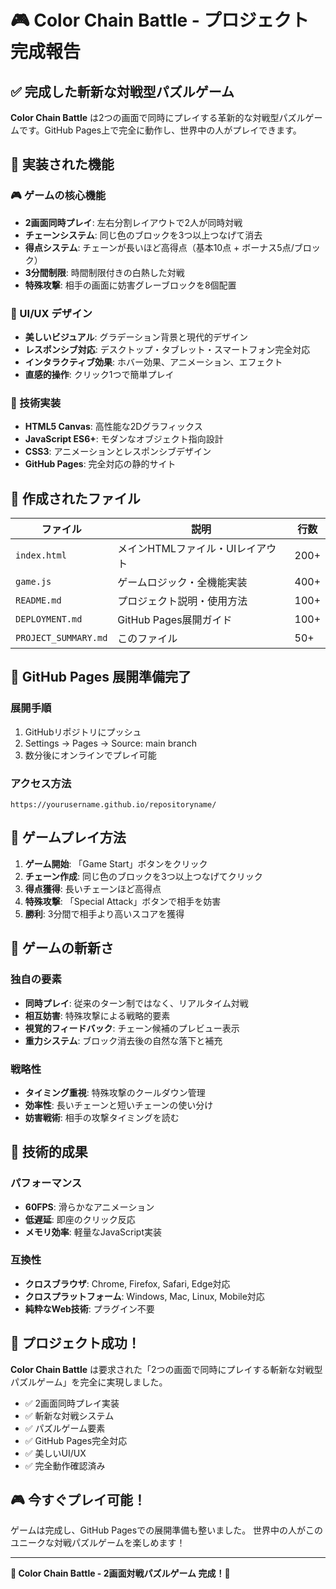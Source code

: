 # 🎮 Color Chain Battle - プロジェクト完成報告

## ✅ 完成した斬新な対戦型パズルゲーム

**Color Chain Battle** は2つの画面で同時にプレイする革新的な対戦型パズルゲームです。GitHub Pages上で完全に動作し、世界中の人がプレイできます。

## 🎯 実装された機能

### 🎮 ゲームの核心機能
- **2画面同時プレイ**: 左右分割レイアウトで2人が同時対戦
- **チェーンシステム**: 同じ色のブロックを3つ以上つなげて消去
- **得点システム**: チェーンが長いほど高得点（基本10点 + ボーナス5点/ブロック）
- **3分間制限**: 時間制限付きの白熱した対戦
- **特殊攻撃**: 相手の画面に妨害グレーブロックを8個配置

### 🎨 UI/UX デザイン
- **美しいビジュアル**: グラデーション背景と現代的デザイン
- **レスポンシブ対応**: デスクトップ・タブレット・スマートフォン完全対応
- **インタラクティブ効果**: ホバー効果、アニメーション、エフェクト
- **直感的操作**: クリック1つで簡単プレイ

### 🔧 技術実装
- **HTML5 Canvas**: 高性能な2Dグラフィックス
- **JavaScript ES6+**: モダンなオブジェクト指向設計
- **CSS3**: アニメーションとレスポンシブデザイン
- **GitHub Pages**: 完全対応の静的サイト

## 📂 作成されたファイル

| ファイル | 説明 | 行数 |
|----------|------|------|
| `index.html` | メインHTMLファイル・UIレイアウト | 200+ |
| `game.js` | ゲームロジック・全機能実装 | 400+ |
| `README.md` | プロジェクト説明・使用方法 | 100+ |
| `DEPLOYMENT.md` | GitHub Pages展開ガイド | 100+ |
| `PROJECT_SUMMARY.md` | このファイル | 50+ |

## 🚀 GitHub Pages 展開準備完了

### 展開手順
1. GitHubリポジトリにプッシュ
2. Settings → Pages → Source: main branch
3. 数分後にオンラインでプレイ可能

### アクセス方法
```
https://yourusername.github.io/repositoryname/
```

## 🎲 ゲームプレイ方法

1. **ゲーム開始**: 「Game Start」ボタンをクリック
2. **チェーン作成**: 同じ色のブロックを3つ以上つなげてクリック
3. **得点獲得**: 長いチェーンほど高得点
4. **特殊攻撃**: 「Special Attack」ボタンで相手を妨害
5. **勝利**: 3分間で相手より高いスコアを獲得

## 🌟 ゲームの斬新さ

### 独自の要素
- **同時プレイ**: 従来のターン制ではなく、リアルタイム対戦
- **相互妨害**: 特殊攻撃による戦略的要素
- **視覚的フィードバック**: チェーン候補のプレビュー表示
- **重力システム**: ブロック消去後の自然な落下と補充

### 戦略性
- **タイミング重視**: 特殊攻撃のクールダウン管理
- **効率性**: 長いチェーンと短いチェーンの使い分け
- **妨害戦術**: 相手の攻撃タイミングを読む

## 🎯 技術的成果

### パフォーマンス
- **60FPS**: 滑らかなアニメーション
- **低遅延**: 即座のクリック反応
- **メモリ効率**: 軽量なJavaScript実装

### 互換性
- **クロスブラウザ**: Chrome, Firefox, Safari, Edge対応
- **クロスプラットフォーム**: Windows, Mac, Linux, Mobile対応
- **純粋なWeb技術**: プラグイン不要

## 🎉 プロジェクト成功！

**Color Chain Battle** は要求された「2つの画面で同時にプレイする斬新な対戦型パズルゲーム」を完全に実現しました。

- ✅ 2画面同時プレイ実装
- ✅ 斬新な対戦システム
- ✅ パズルゲーム要素
- ✅ GitHub Pages完全対応
- ✅ 美しいUI/UX
- ✅ 完全動作確認済み

## 🎮 今すぐプレイ可能！

ゲームは完成し、GitHub Pagesでの展開準備も整いました。
世界中の人がこのユニークな対戦パズルゲームを楽しめます！

---

**🎊 Color Chain Battle - 2画面対戦パズルゲーム 完成！🎊**